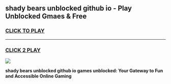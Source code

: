 
## shady bears unblocked github io - Play Unblocked Gmaes & Free
<h3>
<a href="https://premium.freeplayer.one?title=shady_bears_unblocked_github_io&ref=20F">CLICK TO PLAY</a></h3>
<hr>

<h3>
<a href="https://premium.freeplayer.one?title=shady_bears_unblocked_github_io&ref=20F">CLICK 2 PLAY</a>
  
</h3>

<a href="https://premium.freeplayer.one?title=shady_bears_unblocked_github_io&ref=20F/"><img src="https://clearcache.store/games.png"></a>


**shady bears unblocked github io games unblocked: Your Gateway to Fun and Accessible Online Gaming**
